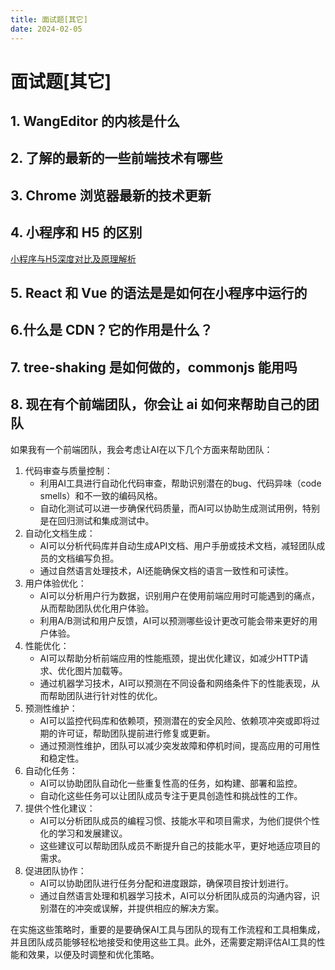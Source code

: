 ```yaml
---
title: 面试题[其它]
date: 2024-02-05
---
```


# 面试题[其它]



## 1. WangEditor 的内核是什么





## 2. 了解的最新的一些前端技术有哪些





## 3. Chrome 浏览器最新的技术更新





## 4. 小程序和 H5 的区别

[小程序与H5深度对比及原理解析](https://juejin.cn/post/7239336033367277629)



## 5. React 和 Vue 的语法是是如何在小程序中运行的





## 6.什么是 CDN？它的作用是什么？





## 7. tree-shaking 是如何做的，commonjs 能用吗





## 8. 现在有个前端团队，你会让 ai 如何来帮助自己的团队

如果我有一个前端团队，我会考虑让AI在以下几个方面来帮助团队：

1. 代码审查与质量控制：
   - 利用AI工具进行自动化代码审查，帮助识别潜在的bug、代码异味（code smells）和不一致的编码风格。
   - 自动化测试可以进一步确保代码质量，而AI可以协助生成测试用例，特别是在回归测试和集成测试中。
2. 自动化文档生成：
   - AI可以分析代码库并自动生成API文档、用户手册或技术文档，减轻团队成员的文档编写负担。
   - 通过自然语言处理技术，AI还能确保文档的语言一致性和可读性。
3. 用户体验优化：
   - AI可以分析用户行为数据，识别用户在使用前端应用时可能遇到的痛点，从而帮助团队优化用户体验。
   - 利用A/B测试和用户反馈，AI可以预测哪些设计更改可能会带来更好的用户体验。
4. 性能优化：
   - AI可以帮助分析前端应用的性能瓶颈，提出优化建议，如减少HTTP请求、优化图片加载等。
   - 通过机器学习技术，AI可以预测在不同设备和网络条件下的性能表现，从而帮助团队进行针对性的优化。
5. 预测性维护：
   - AI可以监控代码库和依赖项，预测潜在的安全风险、依赖项冲突或即将过期的许可证，帮助团队提前进行修复或更新。
   - 通过预测性维护，团队可以减少突发故障和停机时间，提高应用的可用性和稳定性。
6. 自动化任务：
   - AI可以协助团队自动化一些重复性高的任务，如构建、部署和监控。
   - 自动化这些任务可以让团队成员专注于更具创造性和挑战性的工作。
7. 提供个性化建议：
   - AI可以分析团队成员的编程习惯、技能水平和项目需求，为他们提供个性化的学习和发展建议。
   - 这些建议可以帮助团队成员不断提升自己的技能水平，更好地适应项目的需求。
8. 促进团队协作：
   - AI可以协助团队进行任务分配和进度跟踪，确保项目按计划进行。
   - 通过自然语言处理和机器学习技术，AI可以分析团队成员的沟通内容，识别潜在的冲突或误解，并提供相应的解决方案。

在实施这些策略时，重要的是要确保AI工具与团队的现有工作流程和工具相集成，并且团队成员能够轻松地接受和使用这些工具。此外，还需要定期评估AI工具的性能和效果，以便及时调整和优化策略。



